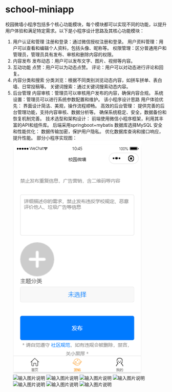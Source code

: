 # school-miniapp
校园微墙小程序包括多个核心功能模块，每个模块都可以实现不同的功能，以提升用户体验和满足特定需求。以下是小程序设计思路及其核心功能模块：
1. 用户认证和管理
注册和登录：通过微信授权注册和登录。
用户资料管理：用户可以查看和编辑个人资料，包括头像、昵称等。
权限管理：区分普通用户和管理员，管理员具有发布、审核和删除内容的权限。
2. 内容发布
发布动态：用户可以发布文字、图片、视频等内容。
3. 互动功能
点赞：用户可以为动态点赞。
评论：用户可以对动态进行评论和回复。
4. 内容分类和搜索
分类浏览：根据不同类别浏览动态内容，如拼车拼单、表白墙、日常投稿等。
关键词搜索：通过关键词搜索动态内容。
5. 后台管理
内容审核：管理员可以审核用户发布的内容，确保内容合规。
系统设置：管理员可以进行系统参数配置和维护。
该小程序设计思路
用户体验优先：
界面设计简洁、美观，操作流程顺畅。
高效的后台管理：
提供完善的后台管理功能，支持内容审核、数据分析等。
确保系统稳定、安全，数据备份和恢复机制完善。
技术选型和架构设计：
前端使用微信小程序框架，利用其丰富的API和组件库。
后端采用springboot+mybatis
数据库选择MySQL
安全和性能优化：
数据传输加密，保护用户隐私。
优化数据库查询和接口响应，提升性能。
部分小程序实现图：
![输入图片说明](微信图片_20240625124400.png)
![输入图片说明](微信图片_20240625124417.png)
![输入图片说明](微信图片_20240625124427.png)
![输入图片说明](微信图片_20240625124434.png)
![输入图片说明](微信图片_20240625124442.png)
![输入图片说明](微信图片_20240625124452.png)
![输入图片说明](微信图片_20240625124503.png)
![输入图片说明](微信图片_20240625124511.png)
